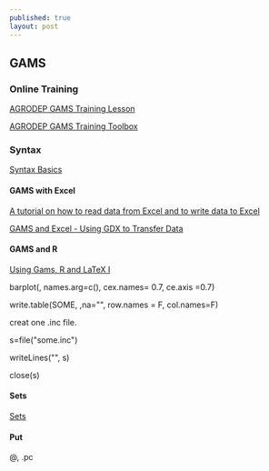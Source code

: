```yaml
---
published: true
layout: post
---
```

## GAMS


### Online Training 

[AGRODEP GAMS Training Lesson](https://www.youtube.com/watch?v=eJUvgMvXaYM&list=PLku5ll-czTTjWoNBcvOpMl2U_vjXF8iH-)

[AGRODEP GAMS Training Toolbox](http://www.agrodep.org/model/gams-training-toolbox)

### Syntax 

[ Syntax Basics](https://www.youtube.com/watch?v=fbRbuAb7zEw)



#### GAMS with Excel

[A tutorial on how to read data from Excel and to write data to Excel](https://www.gams.com/help/index.jsp?topic=%2Fgams.doc%2Fuserguides%2Fuserguide%2F_u_g__data_exchange__excel.html)

[GAMS and Excel - Using GDX to Transfer Data ](https://www.youtube.com/watch?v=5PEjOUOL3sU)

#### GAMS and R

[Using Gams, R and LaTeX I](http://blog.modelworks.ch/?p=236)


barplot(, names.arg=c(), cex.names= 0.7, ce.axis =0.7)

write.table(SOME, ,na="", row.names = F, col.names=F)

creat one .inc file. 

s=file("some.inc")

writeLines("", s)

close(s)

#### Sets

[Sets](https://www.youtube.com/watch?v=vUrL4o6kK1s)


#### Put

@, .pc


